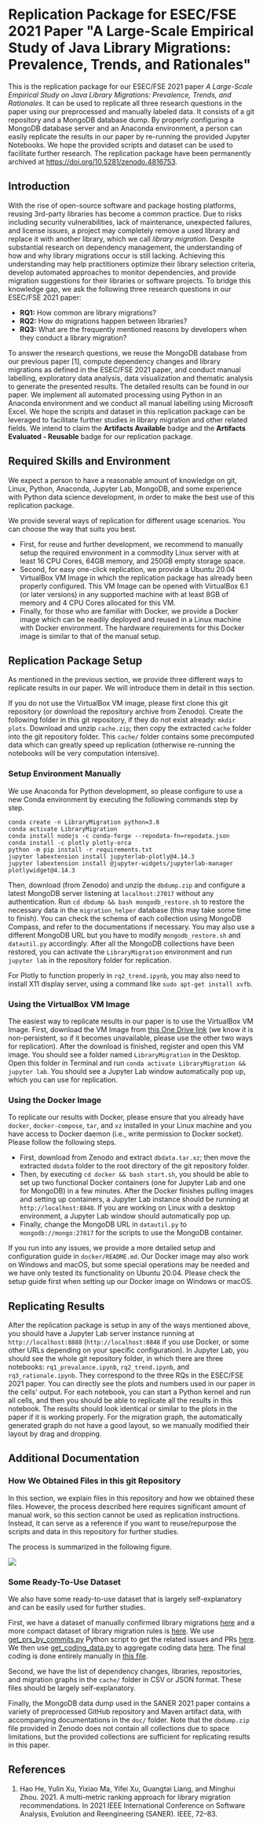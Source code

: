 # Replication Package for ESEC/FSE 2021 Paper "A Large-Scale Empirical Study of Java Library Migrations: Prevalence, Trends, and Rationales"

This is the replication package for our ESEC/FSE 2021 paper *A Large-Scale Empirical Study on Java Library Migrations: Prevalence, Trends, and Rationales*.  It can be used to replicate all three research questions in the paper using our preprocessed and manually labeled data.  It consists of a git repository and a MongoDB database dump. By properly configuring a MongoDB database server and an Anaconda environment, a person can easily replicate the results in our paper by re-running the provided Jupyter Notebooks. We hope the provided scripts and dataset can be used to facilitate further research. The replication package have been permanently archived at https://doi.org/10.5281/zenodo.4816753.

## Introduction

With the rise of open-source software and package hosting platforms, reusing 3rd-party libraries has become a common practice. Due to risks including security vulnerabilities, lack of maintenance, unexpected failures, and license issues, a project may completely remove a used library and replace it with another library, which we call *library migration*. Despite substantial research on dependency management, the understanding of how and why library migrations occur is still lacking.  Achieving this understanding may help practitioners optimize their library selection criteria, develop automated approaches to monitor dependencies, and provide migration suggestions for their libraries or software projects. To bridge this knowledge gap, we ask the following three research questions in our ESEC/FSE 2021 paper:

* **RQ1:** How common are library migrations?
* **RQ2:** How do migrations happen between libraries?
* **RQ3:** What are the frequently mentioned reasons by developers when they conduct a library migration?

To answer the research questions, we reuse the MongoDB database from our previous paper [1], compute dependency changes and library migrations as defined in the ESEC/FSE 2021 paper, and conduct manual labelling, exploratory data analysis, data visualization and thematic analysis to generate the presented results. The detailed results can be found in our paper. We implement all automated processing using Python in an Anaconda environment and we conduct all manual labelling using Microsoft Excel. We hope the scripts and dataset in this replication package can be leveraged to facilitate further studies in library migration and other related fields.  We intend to claim the **Artifacts Available** badge and the **Artifacts Evaluated - Reusable** badge for our replication package. 

## Required Skills and Environment

We expect a person to have a reasonable amount of knowledge on git, Linux, Python, Anaconda, Jupyter Lab, MongoDB, and some experience with Python data science development, in order to make the best use of this replication package. 

We provide several ways of replication for different usage scenarios. You can choose the way that suits you best.

* First, for reuse and further development, we recommend to manually setup the required environment in a commodity Linux server with at least 16 CPU Cores, 64GB memory, and 250GB empty storage space.
* Second, for easy one-click replication, we provide a Ubuntu 20.04 VirtualBox VM Image in which the replication package has already been properly configured. This VM Image can be opened with VirtualBox 6.1 (or later versions) in any supported machine with at least 8GB of memory and 4 CPU Cores allocated for this VM. 
* Finally, for those who are familiar with Docker, we provide a Docker image which can be readily deployed and reused in a Linux machine with Docker environment. The hardware requirements for this Docker image is similar to that of the manual setup.

## Replication Package Setup

As mentioned in the previous section, we provide three different ways to replicate results in our paper. We will introduce them in detail in this section.

If you do not use the VirtualBox VM image, please first clone this git repository (or download the repository archive from Zenodo). Create the following folder in this git repository, if they do not exist already: `mkdir plots`. Download and unzip `cache.zip`; then copy the extracted `cache` folder into the git repository folder. This `cache/` folder contains some precomputed data which can greatly speed up replication (otherwise re-running the notebooks will be very computation intensive).

### Setup Environment Manually

We use Anaconda for Python development, so please configure to use a new Conda environment by executing the following commands step by step.

```shell script
conda create -n LibraryMigration python=3.8
conda activate LibraryMigration
conda install nodejs -c conda-forge --repodata-fn=repodata.json
conda install -c plotly plotly-orca
python -m pip install -r requirements.txt
jupyter labextension install jupyterlab-plotly@4.14.3
jupyter labextension install @jupyter-widgets/jupyterlab-manager plotlywidget@4.14.3
```

Then, download (from Zenodo) and unzip the `dbdump.zip` and configure a latest MongoDB server listening at `localhost:27017` without any authentication. Run `cd dbdump && bash mongodb_restore.sh` to restore the necessary data in the `migration_helper` database (this may take some time to finish). You can check the schema of each collection using MongoDB Compass, and refer to the documentations if necessary. You may also use a different MongoDB URL but you have to modify `mongodb_restore.sh` and `datautil.py` accordingly. After all the MongoDB collections have been restored, you can activate the `LibraryMigration` environment and run `jupyter lab` in the repository folder for replication.

For Plotly to function properly in `rq2_trend.ipynb`, you may also need to install X11 display server, using a command like `sudo apt-get install xvfb`.

### Using the VirtualBox VM Image

The easiest way to replicate results in our paper is to use the VirtualBox VM Image. First, download the VM Image from [this One Drive link](https://dreamok-my.sharepoint.com/:f:/g/personal/hehao_wowvv_com/EquUX-BJCjhOllxiNxA0ptkBDHTbDufze25oTK5SJOvlXg?e=bDJdUd) (we know it is non-persistent, so if it becomes unavailable, please use the other two ways for replication). After the download is finished, register and open this VM image. You should see a folder named `LibraryMigration` in the Desktop. Open this folder in Terminal and run `conda activate LibraryMigration && jupyter lab`. You should see a Jupyter Lab window automatically pop up, which you can use for replication.


### Using the Docker Image

To replicate our results with Docker, please ensure that you already have `docker`, `docker-compose`, `tar`, and `xz` installed in your Linux machine and you have access to Docker daemon (i.e., write permission to Docker socket). Please follow the following steps.

* First, download from Zenodo and extract `dbdata.tar.xz`; then move the extracted `dbdata` folder to the root directory of the git repository folder. 
* Then, by executing `cd docker && bash start.sh`, you should be able to set up two functional Docker containers (one for Jupyter Lab and one for MongoDB) in a few minutes. After the Docker finishes pulling images and setting up containers, a Jupyter Lab instance should be running at `http://localhost:8848`.  If you are working on Linux with a desktop environment, a Jupyter Lab window should automatically pop up. 
* Finally, change the MongoDB URL in `datautil.py` to `mongodb://mongo:27017` for the scripts to use the MongoDB container. 

If you run into any issues, we provide a more detailed setup and configuration guide in `docker/README.md`. Our Docker image may also work on Windows and macOS, but some special operations may be needed and we have only tested its functionality on Ubuntu 20.04. Please check the setup guide first when setting up our Docker image on Windows or macOS.

## Replicating Results

After the replication package is setup in any of the ways mentioned above, you should have a Jupyter Lab server instance running at `http://localhost:8888` (`http://localhost:8848` if you use Docker, or some other URLs depending on your specific configuration). In Jupyter Lab, you should see the whole git repository folder, in which there are three notebooks: `rq1_prevalance.ipynb`, `rq2_trend.ipynb`, and `rq3_rationale.ipynb`. They correspond to the three RQs in the ESEC/FSE 2021 paper. You can directly see the plots and numbers used in our paper in the cells' output. For each notebook, you can start a Python kernel and run all cells, and then you should be able to replicate all the results in this notebook. The results should look identical or similar to the plots in the paper if it is working properly. For the migration graph, the automatically generated graph do not have a good layout, so we manually modified their layout by drag and dropping.

## Additional Documentation

### How We Obtained Files in this git Repository

In this section, we explain files in this repository and how we obtained these files. However, the process described here requires significant amount of manual work, so this section cannot be used as replication instructions. Instead, it can serve as a reference if you want to reuse/repurpose the scripts and data in this repository for further studies. 

The process is summarized in the following figure.

![](PROCESS.png)

### Some Ready-To-Use Dataset

We also have some ready-to-use dataset that is largely self-explanatory and can be easily used for further studies.

First, we have a dataset of manually confirmed library migrations [here](data/migrations.xlsx) and a more compact dataset of library migration rules is [here](data/rules.xlsx). We use [get_prs_by_commits.py](get_prs_by_commits.py) Python script to get the related issues and PRs [here](data/prs.xlsx). We then use [get_coding_data.py](get_coding_data.py) to aggregate coding data [here](data/coding_commits_prs.xlsx). The final coding is done entirely manually in [this file](data/coding.xlsx).

Second, we have the list of dependency changes, libraries, repositories, and migration graphs in the `cache/` folder in CSV or JSON format. These files should be largely self-explanatory.

Finally, the MongoDB data dump used in the SANER 2021 paper contains a variety of preprocessed GitHub repository and Maven artifact data, with accompanying documentations in the `doc/` folder. Note that the `dbdump.zip` file provided in Zenodo does not contain all collections due to space limitations, but the provided collections are sufficient for replicating results in this paper.

## References

1. Hao He, Yulin Xu, Yixiao Ma, Yifei Xu, Guangtai Liang, and Minghui Zhou. 2021. A multi-metric ranking approach for library migration recommendations. In 2021 IEEE International Conference on Software Analysis, Evolution and Reengineering (SANER). IEEE, 72–83.

